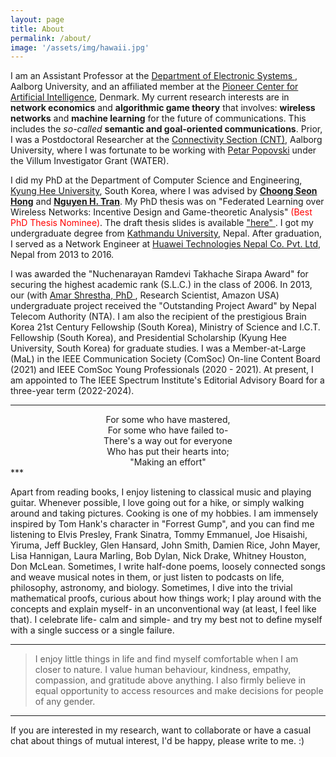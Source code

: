 ```yaml
---
layout: page
title: About
permalink: /about/
image: '/assets/img/hawaii.jpg'
---
```


I am an Assistant Professor at the <a href="https://www.es.aau.dk/" target="_blank"> Department of Electronic Systems </a>, Aalborg University, and an affiliated member at the <a href="https://www.aicentre.dk/" target="_blank"> Pioneer Center for Artificial Intelligence</a>, Denmark. My current research interests are in **network economics** and **algorithmic game theory** that involves: **wireless networks** and **machine learning** for the future of communications. This includes the _so-called_ **semantic and goal-oriented communications**. Prior, I was a Postdoctoral Researcher at the <a href="https://www.es.aau.dk/sections-labs/connectivity/" target="_blank">Connectivity Section (CNT)</a>, Aalborg University, where I was fortunate to be working with <a href="http://petarpopovski.es.aau.dk/" target="_blank">Petar Popovski</a> under the Villum Investigator Grant (WATER).  

I did my PhD at the Department of Computer Science and Engineering, <a href="https://www.khu.ac.kr/eng/main/index.do" target="_blank">  Kyung Hee University</a>, South Korea, where I was advised by <a href="https://scholar.google.com/citations?user=oKANWloAAAAJ&hl=en" target="_blank">**Choong Seon Hong**</a> and <a href="https://nguyenhoangtran.github.io/" target="_blank">**Nguyen H. Tran**</a>.  My PhD thesis was on "Federated Learning over Wireless Networks: Incentive Design and Game-theoretic Analysis" <font color="Red">(Best PhD Thesis Nominee)</font>. The draft thesis slides is available <a href="https://github.com/shashirajpandey/shashirajpandey.github.io/blob/gh-pages/assets/Shashi_FinalDefense.pptx">"here" </a>. I got my undergraduate degree from <a href="https://ku.edu.np/" target="_blank"> Kathmandu University</a>, Nepal. After graduation, I served as a Network Engineer at <a href="https://www.huawei.com/en/" target="_blank">Huawei Technologies Nepal Co. Pvt. Ltd</a>, Nepal from 2013 to 2016.

I was awarded the "Nuchenarayan Ramdevi Takhache Sirapa Award" for securing the highest academic rank (S.L.C.) in the class of 2006.  In 2013, our (with <a href="https://scholar.google.com/citations?hl=en&user=XEq0WawAAAAJ&view_op=list_works&sortby=pubdate" target="_blank"> Amar Shrestha, PhD </a>, Research Scientist, Amazon USA) undergraduate project received the "Outstanding Project Award" by  Nepal Telecom Authority (NTA). I am also the recipient of the prestigious Brain Korea 21st Century Fellowship (South Korea), Ministry of Science and I.C.T. Fellowship (South Korea), and Presidential Scholarship (Kyung Hee University, South Korea) for graduate studies. I was a Member-at-Large (MaL) in the IEEE Communication Society (ComSoc) On-line Content Board (2021) and IEEE ComSoc Young Professionals (2020 - 2021). At present, I am appointed to The IEEE Spectrum Institute's Editorial Advisory Board for a three-year term (2022-2024). 


<!--***
For the past few years, I am working as a researcher in wireless communications, with particular interests in network economics, game-theoretical analysis, optimization techniques enabling 5G network services, and distributed machine learning (Federated Learning). During these years, several collaborative works have helped me understand the value of knowledge sharing as a fundamental unit of a learning journey. This spirit motivated us to an 'exciting' new work, <a href="https://arxiv.org/abs/2003.09301" target="_blank">Distributed and Democratized Learning: Philosophy and Research Challenges</a>. This work lays out a holistic philosophy with underlying principles for building distributed and democratized machine learning algorithms, namely Dem-AI. The outlined principles provide a generalization of distributed learning beyond existing mechanisms such as federated learning. We have a short blog about this <a href="https://medium.com/@shashir101/distributed-and-democratized-learning-philosophy-and-research-challenges-4ef156ed42ca" target="_blank">here</a>. 
-->
***
<center>For some who have mastered,</center>  
<center>For some who have failed to-</center>  
<center>There's a way out for everyone</center>   
<center>Who has put their hearts into;</center>  
<center>"Making an effort"</center> 
***

Apart from reading books, I enjoy listening to classical music and playing guitar. Whenever possible, I love going out for a hike, or simply walking around and taking pictures. Cooking is one of my hobbies. I am immensely inspired by Tom Hank's character in "Forrest Gump", and you can find me listening to Elvis Presley, Frank Sinatra, Tommy Emmanuel, Joe Hisaishi, Yiruma, Jeff Buckley, Glen Hansard, John Smith, Damien Rice, John Mayer, Lisa Hannigan, Laura Marling, Bob Dylan, Nick Drake, Whitney Houston, Don McLean. Sometimes, I write half-done poems, loosely connected songs and weave musical notes in them, or just listen to podcasts on life, philosophy, astronomy, and biology. Sometimes, I dive into the trivial mathematical proofs, curious about how things work; I play around with the concepts and explain myself- in an unconventional way (at least, I feel like that). I celebrate life- calm and simple- and try my best not to define myself with a single success or a single failure.

***
> I enjoy little things in life and find myself comfortable when I am closer to nature.
> I value human behaviour, kindness, empathy, compassion, and gratitude above anything.
> I also firmly believe in equal opportunity to access resources and make decisions for people of any gender.

***
If you are interested in my research, want to collaborate or have a casual chat about things of mutual interest, I'd be happy, please write to me. :)
